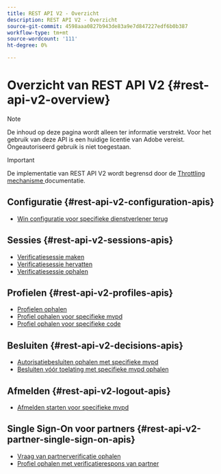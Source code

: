```yaml
---
title: REST API V2 - Overzicht
description: REST API V2 - Overzicht
source-git-commit: 4598aaa0827b943de83a9e7d847227edf6b0b387
workflow-type: tm+mt
source-wordcount: '111'
ht-degree: 0%

---
```



# Overzicht van REST API V2 {#rest-api-v2-overview}

>[!NOTE]
>
> De inhoud op deze pagina wordt alleen ter informatie verstrekt. Voor het gebruik van deze API is een huidige licentie van Adobe vereist. Ongeautoriseerd gebruik is niet toegestaan.

>[!IMPORTANT]
>
> De implementatie van REST API V2 wordt begrensd door de [ Throttling mechanisme ](/help/authentication/throttling-mechanism.md) documentatie.

## Configuratie {#rest-api-v2-configuration-apis}

* [Win configuratie voor specifieke dienstverlener terug](./apis/configuration-apis/rest-api-v2-configuration-apis-retrieve-configuration-for-specific-service-provider.md)

## Sessies {#rest-api-v2-sessions-apis}

* [Verificatiesessie maken](./apis/sessions-apis/rest-api-v2-sessions-apis-create-authentication-session.md)
* [Verificatiesessie hervatten](./apis/sessions-apis/rest-api-v2-sessions-apis-resume-authentication-session.md)
* [Verificatiesessie ophalen](./apis/sessions-apis/rest-api-v2-sessions-apis-retrieve-authentication-session-information-using-code.md)

## Profielen {#rest-api-v2-profiles-apis}

* [Profielen ophalen](./apis/profiles-apis/rest-api-v2-profiles-apis-retrieve-profiles.md)
* [Profiel ophalen voor specifieke mvpd](./apis/profiles-apis/rest-api-v2-profiles-apis-retrieve-profiles-for-specific-mvpd.md)
* [Profiel ophalen voor specifieke code](./apis/profiles-apis/rest-api-v2-profiles-apis-retrieve-profiles-for-specific-code.md)

## Besluiten {#rest-api-v2-decisions-apis}

* [Autorisatiebesluiten ophalen met specifieke mvpd](./apis/decisions-apis/rest-api-v2-decisions-apis-retrieve-authorization-decisions-using-specific-mvpd.md)
* [Besluiten vóór toelating met specifieke mvpd ophalen](./apis/decisions-apis/rest-api-v2-decisions-apis-retrieve-preauthorization-decisions-using-specific-mvpd.md)

## Afmelden {#rest-api-v2-logout-apis}

* [Afmelden starten voor specifieke mvpd](./apis/logout-apis/rest-api-v2-logout-apis-initiate-logout-for-specific-mvpd.md)

## Single Sign-On voor partners {#rest-api-v2-partner-single-sign-on-apis}

* [Vraag van partnerverificatie ophalen](./apis/partner-single-sign-on-apis/rest-api-v2-partner-single-sign-on-apis-retrieve-partner-authentication-request.md)
* [Profiel ophalen met verificatierespons van partner](./apis/partner-single-sign-on-apis/rest-api-v2-partner-single-sign-on-apis-retrieve-profile-using-partner-authentication-response.md)
